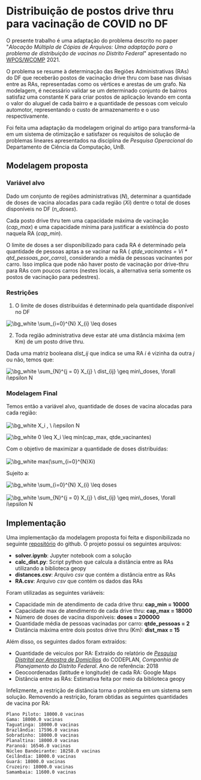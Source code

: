 # Distribuição de postos drive thru para vacinação de COVID no DF

O presente trabalho é uma adaptação do problema descrito no paper "*Alocação Múltipla de Cópias de Arquivos: Uma adaptação para o problema de distribuição de vacinas no Distrito Federal*" apresentado no [WPOS/WCOMP](http://wpos.unb.br) 2021.

O problema se resume à determinação das Regiões Administrativas (RAs) do DF que receberão postos de vacinação drive thru com base nas divisas entre as RAs, representadas como os vértices e arestas de um grafo. Na modelagem, é necessário validar se um determinado conjunto de bairros satisfaz uma constante K para criar postos de aplicação levando em conta o valor do aluguel de cada bairro e a quantidade de pessoas com veículo automotor, representando o custo de armazenamento e o uso respectivamente.

Foi feita uma adaptação da modelagem original do artigo para transformá-la em um sistema de otimização e satisfazer os requisitos de solução de problemas lineares apresentados na disciplina de *Pesquisa Operacional* do Departamento de Ciência da Computação, UnB.

## Modelagem proposta


### Variável alvo

Dado um conjunto de regiões administrativas (*N*), determinar a quantidade de doses de vacina alocadas para cada região (*Xi*) dentre o total de doses disponíveis no DF (*n_doses*).

Cada posto drive thru tem uma capacidade máxima de vacinação (*cap_max*) e uma capacidade mínima para justificar a existência do posto naquela RA (*cap_min*).

O limite de doses a ser disponibilizado para cada RA é determinado pela quantidade de pessoas aptas a se vacinar na RA ( *qtde_vacinantes = Vi * qtd_pessoas_por_carro*), considerando a média de pessoas vacinantes por carro. Isso implica que pode não haver posto de vacinação por drive-thru para RAs com poucos carros (nestes locais, a alternativa seria somente os postos de vacinação para pedestres).

### Restrições

1. O limite de doses distribuídas é determinado pela quantidade disponível no DF

<img src="https://latex.codecogs.com/png.image?\dpi{110}&space;\bg_white&space;\sum_{i=0}^{N}&space;X_{i}&space;\leq&space;doses" title="\bg_white \sum_{i=0}^{N} X_{i} \leq doses" />

2. Toda região administrativa deve estar até uma distância máxima (em Km) de um posto drive thru.

Dada uma matriz booleana *dist_ij* que indica se uma RA *i* é vizinha da outra *j* ou não, temos que:

<img src="https://latex.codecogs.com/png.image?\dpi{110}&space;\bg_white&space;\sum_{N}^{j&space;=&space;0}&space;X_{j}&space;\&space;dist_{ij}&space;\geq&space;min\_doses,&space;\forall&space;i\epsilon&space;N" title="\bg_white \sum_{N}^{j = 0} X_{j} \ dist_{ij} \geq min\_doses, \forall i\epsilon N" />


### Modelagem Final

Temos então a variável alvo, quantidade de doses de vacina alocadas para cada região:
<br/><br/>
<img src="https://latex.codecogs.com/png.image?\dpi{110}&space;\bg_white&space;X_i&space;,&space;\&space;i\epsilon&space;N" title="\bg_white X_i , \ i\epsilon N" />

<img src="https://latex.codecogs.com/png.image?\dpi{110}&space;\bg_white&space;0&space;\leq&space;X_i&space;\leq&space;min(cap_max,&space;qtde_vacinantes)" title="\bg_white 0 \leq X_i \leq min(cap_max, qtde_vacinantes)" />

Com o objetivo de maximizar a quantidade de doses distribuídas:
<br/><br/>
<img src="https://latex.codecogs.com/png.image?\dpi{110}&space;\bg_white&space;max(\sum_{i=0}^{N}Xi)" title="\bg_white max(\sum_{i=0}^{N}Xi)" />

Sujeito a:

<img src="https://latex.codecogs.com/png.image?\dpi{110}&space;\bg_white&space;\sum_{i=0}^{N}&space;X_{i}&space;\leq&space;doses" title="\bg_white \sum_{i=0}^{N} X_{i} \leq doses" />
<br/><br/>
<img src="https://latex.codecogs.com/png.image?\dpi{110}&space;\bg_white&space;\sum_{N}^{j&space;=&space;0}&space;X_{j}&space;\&space;dist_{ij}&space;\geq&space;min\_doses,&space;\forall&space;i\epsilon&space;N" title="\bg_white \sum_{N}^{j = 0} X_{j} \ dist_{ij} \geq min\_doses, \forall i\epsilon N" />


## Implementação

Uma implementação da modelagem proposta foi feita e disponibilizada no seguinte [repositório](https://github.com/FernandaAmaral/vaccinationPoints) do github. O projeto possui os seguintes arquivos:

- **solver.ipynb**: Jupyter notebook com a solução
- **calc_dist.py**: Script python que calcula a distância entre as RAs utilizando a biblioteca geopy
- **distances.csv**: Arquivo *csv* que contém a distância entre as RAs
- **RA.csv**: Arquivo *csv* que contém os dados das RAs

Foram utilizadas as seguintes variáveis:

- Capacidade min de atendimento de cada drive thru: **cap_min = 10000**
- Capacidade max de atendimento de cada drive thru: **cap_max = 18000**
- Número de doses de vacina disponíveis: **doses = 200000**
- Quantidade média de pessoas vacinadas por carro: **qtde_pessoas = 2**
- Distância máxima entre dois postos drive thru (Km): **dist_max = 15**

Além disso, os seguintes dados foram extraídos:

- Quantidade de veiculos por RA: Extraído do relatório de [*Pesquisa Distrital por Amostra de Domicílios*](https://www.codeplan.df.gov.br/pdad-2018/) do CODEPLAN, *Companhia de Planejamento do Distrito Federal*. Ano de referência: 2018
- Geocoordenadas (latitude e longitude) de cada RA: Google Maps
- Distância entre as RAs: Estimativa feita por meio da biblioteca geopy

Infelizmente, a restrição de distância torna o problema em um sistema sem solução. Removendo a restrição, foram obtidas as seguintes quantidades de vacina por RA:

```
Plano Piloto: 18000.0 vacinas
Gama: 18000.0 vacinas
Taguatinga: 18000.0 vacinas
Brazlândia: 17596.0 vacinas
Sobradinho: 18000.0 vacinas
Planaltina: 18000.0 vacinas
Paranoá: 16546.0 vacinas
Núcleo Bandeirante: 10258.0 vacinas
Ceilândia: 18000.0 vacinas
Guará: 18000.0 vacinas
Cruzeiro: 18000.0 vacinas
Samambaia: 11600.0 vacinas
```



